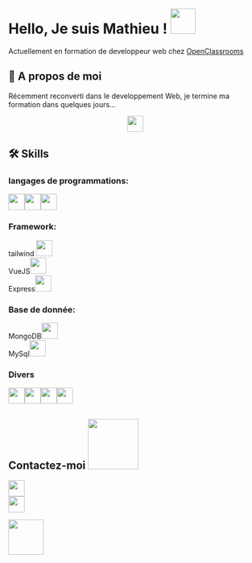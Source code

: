 # Hello, Je suis Mathieu ! <img src = "https://raw.githubusercontent.com/MartinHeinz/MartinHeinz/master/wave.gif" width = 50px>
Actuellement en formation de developpeur web chez [OpenClassrooms](https://openclassrooms.com/fr/paths/185-developpeur-web)

## 🚀 A propos de moi
Récemment reconverti dans le developpement Web, je termine ma formation dans quelques jours...<p align="center"><img src = "https://media2.giphy.com/media/QssGEmpkyEOhBCb7e1/giphy.gif?cid=ecf05e47a0n3gi1bfqntqmob8g9aid1oyj2wr3ds3mg700bl&rid=giphy.gif" width = 32px></p>


## 🛠 Skills  
### langages de programmations:  
<img width ='32px' src ='https://raw.githubusercontent.com/rahulbanerjee26/githubAboutMeGenerator/main/icons/html.svg'><img width ='32px' src ='https://raw.githubusercontent.com/rahulbanerjee26/githubAboutMeGenerator/main/icons/css.svg'><img width ='32px' src ='https://raw.githubusercontent.com/rahulbanerjee26/githubAboutMeGenerator/main/icons/javascript.svg'>
### Framework:
 tailwind  <img width ='32px' src ='https://raw.githubusercontent.com/rahulbanerjee26/githubAboutMeGenerator/main/icons/tailwind.svg'>  
 VueJS<img width ='32px' src ='https://raw.githubusercontent.com/rahulbanerjee26/githubAboutMeGenerator/main/icons/vuejs.svg'>  
 Express<img width ='32px' src ='https://raw.githubusercontent.com/rahulbanerjee26/githubAboutMeGenerator/main/icons/express.svg'>  
### Base de donnée:   
MongoDB<img width ='32px' src ='https://raw.githubusercontent.com/rahulbanerjee26/githubAboutMeGenerator/main/icons/mongodb.svg'>  
MySql<img width ='32px' src ='https://raw.githubusercontent.com/rahulbanerjee26/githubAboutMeGenerator/main/icons/mysql.svg'>
### Divers
<img width ='32px' src ='https://raw.githubusercontent.com/rahulbanerjee26/githubAboutMeGenerator/main/icons/nodejs.svg'><img width ='32px' src ='https://raw.githubusercontent.com/rahulbanerjee26/githubAboutMeGenerator/main/icons/git.svg'><img width ='32px' src ='https://raw.githubusercontent.com/rahulbanerjee26/githubAboutMeGenerator/main/icons/github.svg'><img width ='32px' src ='https://raw.githubusercontent.com/rahulbanerjee26/githubAboutMeGenerator/main/icons/heroku.svg'>
## Contactez-moi <img src='https://raw.githubusercontent.com/ShahriarShafin/ShahriarShafin/main/Assets/handshake.gif' width="100px">  
<a href = 'https://www.twitter.com/mathieu_abbal'> <img width = '32px' align= 'center' src="https://raw.githubusercontent.com/rahulbanerjee26/githubAboutMeGenerator/main/icons/twitter.svg"/></a>   
<a href = 'https://www.linkedin.com/in/mathieu-abbal'> <img width = '32px' align= 'center' src="https://raw.githubusercontent.com/rahulbanerjee26/githubAboutMeGenerator/main/icons/linked-in-alt.svg"/></a>

<img src = "https://media1.giphy.com/media/JZ40cnfnN11KycrvMF/giphy.gif?cid=ecf05e47a0n3gi1bfqntqmob8g9aid1oyj2wr3ds3mg700bl&rid=giphy.gif" width = 70px>
